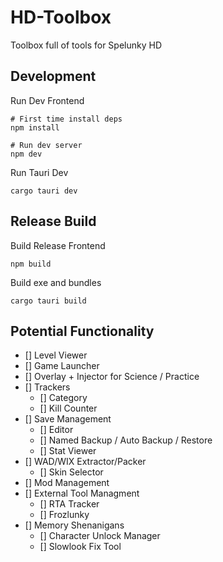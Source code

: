 # HD-Toolbox

Toolbox full of tools for Spelunky HD

## Development

Run Dev Frontend

```console
# First time install deps
npm install

# Run dev server
npm dev
```

Run Tauri Dev

```console
cargo tauri dev
```

## Release Build

Build Release Frontend

```console
npm build
```

Build exe and bundles

```console
cargo tauri build
```

## Potential Functionality

- [] Level Viewer
- [] Game Launcher
- [] Overlay + Injector for Science / Practice
- [] Trackers
  - [] Category
  - [] Kill Counter
- [] Save Management
  - [] Editor
  - [] Named Backup / Auto Backup / Restore
  - [] Stat Viewer
- [] WAD/WIX Extractor/Packer
  - [] Skin Selector
- [] Mod Management
- [] External Tool Managment
  - [] RTA Tracker
  - [] Frozlunky
- [] Memory Shenanigans
  - [] Character Unlock Manager
  - [] Slowlook Fix Tool
